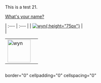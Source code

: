 This is a test 21.

<p> <a id="wyn1" href="https://www.youtube.com/watch?v=Uv1JkBL5728">What's your name?</a>  <span id="wyn1bz"></span> </p>
<script>
document.getElementById("wyn1bz").innerHTML = allmytext["wyn1b"][lang];
</script>


| :--- | :--- |
| [![wyn](https://1blockatatime.github.io/English/images/wyn1.png){:height="75px"}](https://www.youtube.com/watch?v=Uv1JkBL5728) | <a href="https://www.youtube.com/watch?v=Uv1JkBL5728"><script>document.write(allmytext["wyn1b"][lang]);</script></a> <br> <script>document.write(allmytext["wyn1c"][lang])</script> |  


<table >
  <tbody>
    <tr>
      <td><a href="https://www.youtube.com/watch?v=Uv1JkBL5728"><img src="https://1blockatatime.github.io/English/images/wyn1.png" alt="wyn" height="75px" /></a></td>
      <td><a href="https://www.youtube.com/watch?v=Uv1JkBL5728"><script>document.write(allmytext["wyn1b"][lang]);</script></a> <br /> <script>document.write(allmytext["wyn1c"][lang])</script></td>
    </tr>
  </tbody>
</table>


<a href="https://www.youtube.com/watch?v=Uv1JkBL5728"><script>document.write(allmytext["wyn1b"][lang]);</script></a><script>document.write(allmytext["wyn1c"][lang]);</script>  

<h2> 
<p>
<script>
document.write(allmytext["rainbb"][lang]);
</script>
</p>
</h2>

<!--
var tiago="sefnsaf nn";  
var mytest={en : "this is english", pt : "isto é português"};
document.write(lang);
document.write('<p>' +  mytest["pt"]);
document.write(tiago);
document.write('<p>');
document.write(2+2);
-->

border="0" cellpadding="0" cellspacing="0"
